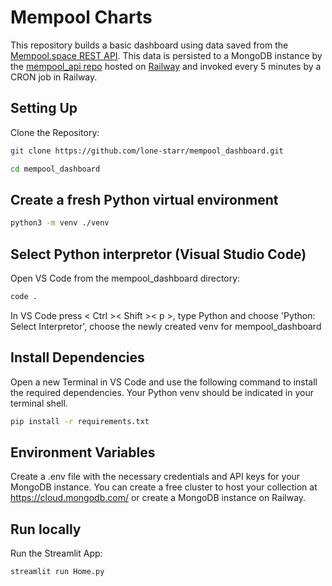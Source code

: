 # Mempool Charts
This repository builds a basic dashboard using data saved from the [Mempool.space REST API](https://mempool.space/docs/api/rest). This data is persisted to a MongoDB instance by the [mempool_api repo](https://github.com/lone-starr/mempool_api) 
hosted on [Railway](https://railway.app) and invoked every 5 minutes by a CRON job in Railway.

## Setting Up
Clone the Repository:
```bash
git clone https://github.com/lone-starr/mempool_dashboard.git
```
```bash
cd mempool_dashboard
```

## Create a fresh Python virtual environment
```bash
python3 -m venv ./venv
```

## Select Python interpretor (Visual Studio Code)
Open VS Code from the mempool_dashboard directory:
```bash
code .
```
In VS Code press < Ctrl >< Shift >< p >, type Python and choose 'Python: Select Interpretor', choose the newly created venv for mempool_dashboard


## Install Dependencies
Open a new Terminal in VS Code and use the following command to install the required dependencies. Your Python venv should be indicated in your terminal shell.
```bash
pip install -r requirements.txt
```

## Environment Variables
Create a .env file with the necessary credentials and API keys for your MongoDB instance. You can create a free cluster to host your collection at https://cloud.mongodb.com/ or create a MongoDB instance on Railway.

## Run locally
Run the Streamlit App:
```bash
streamlit run Home.py
```
